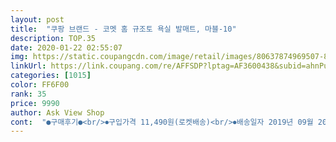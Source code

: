 ```yaml
---
layout: post 
title:  "쿠팡 브랜드 - 코멧 홈 규조토 욕실 발매트, 마블-10" 
description: TOP.35 
date: 2020-01-22 02:55:07 
img: https://static.coupangcdn.com/image/retail/images/80637874969507-85768655-f79e-40e5-a3ab-e18a0ba2236c.jpg 
linkUrl: https://link.coupang.com/re/AFFSDP?lptag=AF3600438&subid=ahnPublicAsk&pageKey=267023270&itemId=836946051&vendorItemId=5130751282&traceid=V0-113-92f7623c10cbdba4 
categories: [1015] 
color: FF6F00 
rank: 35 
price: 9990 
author: Ask View Shop 
cont:  "●구매후기●<br/>⏺구입가격 11,490원(로켓배송)<br/>⏺배송일자 2019년 09월 20일<br/>⏺상품 코멧 홈 규조토 욕실 발매트 60x39x0.<br/>9cm 보테니컬<br/> -19<br/>⏺주문일자 2019년 09월 19일<br/>감탄연발이네요!! 틀속에서 꺼내는데~<br/>고를 수 있는 디자인도 많으니 너무 너무 너무 좋아요.<br/> 다음에 또 필요하면 재구매하러 올꺼예요.<br/> 쿠팡 자체 브랜드 제품들은 쓰면 쓸 수록 괜찮은게 많은 것 같아요.<br/> 가격도 좋고~ 계속 이렇게 지금처럼 해주세용~ ㅎㅎ<br/>규조토 발매트는 한번씩 말려서 사용해야 물흡수기능이 제대로 성능 발휘를 잘한다고 하는데 지금껏 그걸 몰라서 계속 그냥 사용했어요 그러다 물흡수력이 점점 저하되서 알아보다보니 일주일에 한두번정도 발매트를 말려가며 써야된다고 하더라구요 그래서 하나 더 구입해서 서로 번갈아가며 말려 사용하면 좋을것 같아서 규조토매트 찾아보다가 로켓배송도 되고 발매트에 얼룩이 생겨도 잘 안보일것같은 화려한 무늬를 가진 보테니컬를 주문하게 되었습니다<br/>규조토 발매트에서 콩콩 몇번  발도장찍음 뽀송해져요~<br/>규조토매트 관리방법은 여름엔 일주일에 한번정도 겨울엔 3일에 한번씩 말려서 사용하는게 좋다고 합니다 말릴땐 직사광선은 피해서 그늘에서 말려야한다고 하네요<br/>그림이 지워지거나 하진않는데 색이 좀 닦이니 참고하세요.<br/><br/>내 선택에 또 한번 감탄~  예뻐요♡ 싱그러운 초록초록~~<br/>두께 자체도 두꺼워져서 휘는감이 전 규조토 발매트보다 굿!!<br/>딱 맞는 제품크기의 감싸는 틀모양  PE소재는 우와~하고<br/>로켓배송이라 하루만에 받았어요 깨져서 올까봐 노심초사했는데 다행하게도 어디하나 깨지거나 금간곳 없이 무사히 도착했습니다<br/>무늬는 생각했던것보다 좀 더 진해서 좋았는데 흰가루 닦아내느라 물티슈로 닦았더니 무늬에 칠해진 색상들이 물티슈에 계속 닦여 나와요 닦아도 닦아도 계속 나와서 그냥 두긴했는데 이거 그대로 놔둬도 발에 물드는거 아닌지 모르겠네요 다음에 또 구입할때는 단색으로 구입할 생각입니다<br/>물티슈나 젖은수건으로 간편하게 닦음되구요~<br/>불만이라면 무늬에서 색상이 빠진다는것과 전에 산 규조토매트는 미끄럼방지 매트와 작은 사포도 함께 줬었는데 코멧 규조토 발매트는 가격은 비슷한데 그런 구성품들이 하나도 없어서 좀 아쉬웠습니다 물흡수력이 떨어질땐 사포질해서 쓰라고 하던데 사포질해도 무늬에 이상이 생기지않을지 좀 걱정됩니다<br/>빠르고 안전하게 배송되어서 만족입니다.<br/><br/>상품평으로 봤던 것들이 딱딱 떨어지니 참 좋았어요.<br/> ㅋ 배송, 포장상태, 그리고 디자인, 성능... <br/> 전부다요.<br/> 배송은 말할 것도 없겠고, 포장상태는 정말 잘 되어져서 오더라구요.<br/> 굿이었어요.<br/> ㅋ 그리고 적당한 굵기에 무늬도 너무 마음에 들고 이뻐요.<br/> 성능은 진짜 신기하게도 물이 쏘옥 빨려 들어가네요.<br/> ㅋ 물이 싹~ 스며들어간다는게 느껴지더라구요.<br/> 진작에 살걸... <br/> ㅋㅋㅋ<br/>새거라서 물흡수는 짱 잘됩니다 물 닿자마자 바로 스스륵 사라지는 물방울들.<br/> 무늬가 있어서 돌판같지 않고 이뻐요 쓰던거는 사포질해서 베란다 그늘에서 말리고 있는데 잘 마르고나면 새것처럼은 아니더라도 물흡수 잘 됐으면 좋겠어요<br/>색이 밝아서 집 인테리어같은 느낌이 ㅋㅋ<br/>솔직히 천 발매트에 세균 많이 살고 이런저런 단점 있어도 신경 않쓰고 상관없이 사는 여잔데 그냥 시대에 맞춰서 한 번 사보고 싶어서 구매한거예요.<br/> ㅋ 근데 매우 매우 마음에 드네요.<br/> ㅋ 잘 산 것 같아요.<br/> ㅋㅋㅋ 좀 더 컸으면 하는 바램이... <br/> ㅋㅋㅋ 두 사이즈 중에 큰 걸 사긴 했는데 더 컸으면 더 좋았을 것 같기는 해요.<br/> ㅋ<br/>아... <br/>이번 규조토는 사포종이가 없네요~<br/>아이들도 좋아해요~  담에 곰돌그림도 도전해봐야겠네요.<br/><br/>어... <br/>근데 물티슈에 묻어나는 초록색.<br/>.<br/><br/>요즘 규조토 발매트가 인기라는 걸 잘 몰랐어요.<br/> ㅋ 학생집에 수업을 갔는데 욕실 앞에 판대기가 놓여 있더라구요.<br/> 저게 뭐지 하고 혼자 고민하다가 학생에게 혹시 발매트냐 했더니 그렇다더라구요.<br/> 다른 집에도 가니까 그 동안 보이지 않던 규조토 발매트가 딱~! 안그래도 구매하고 싶었는데 조금 더 고민하다가 덜컥 샀지요.<br/> ㅋ<br/>잘 받았습니다<br/>집에서 규조토 발매트를 사용하고 있는데 기존 쓰던것과 함께 사용하려고 하나 더 구입했습니다<br/>처음 상품 받아보면 하얀색 가루가 묻어 나온다고 해서 손으로 슥 밀어보았지만 거의 묻어나지 않더라구요.<br/> 그래도 물티슈로 한번 훔쳐봤는데 디자인에서 묻어나온 초록색... <br/> 물티슈로 서너번 닦으니 점점 연해지긴 하더라만 당분간은 묻어나오지 않을까 싶어요.<br/> 근데 발바닥에는 묻었는데 내가 못보는 건지 발바닥은 깨끗한 듯요.<br/> ㅎ<br/>처음에는 고양이 무늬 발매트 사려고 했는데 우리집에 움직이는 고양이도 많은데 뭐하러 고양이 무늬를 살까 싶어서 이 보테니컬 제품이 이뻐보여서 고민도 하지 않고 구매했어요.<br/> 마음에 들어요.<br/> 잘 선택한 듯요.<br/><br/>판매물품이 충격에 깨지기 쉬운 재질일텐데.<br/><br/>하지만 규조토 자체 첫사용전 가루가 묻어나서 닦느라.<br/>.<br/><br/>학생들 집에는 그냥 칼라만 들어간 규조코 발매트에요.<br/> 그냥 보고 있으면 진짜 판대기 갖다 놓은 것 같은데 ㅋㅋㅋ 이렇게나 디자인이 이쁜게 많이 나오는데 왜 그냥 칼라가 들어간 걸 고르셨을까... <br/> 생각했죠.<br/> 역시 각자의 취향은 참 다른듯 해요.<br/><br/>흡수가 빨라서 무좀있는 신랑도ㅋㅋ 깨끗  뽀송발이 되어라~<br/>⏺구입가격 11,490원(로켓배송)<br/>⏺배송일자 2019년 09월 20일<br/>⏺상품 코멧 홈 규조토 욕실 발매트 60x39x0.<br/>9cm 보테니컬<br/> -19<br/>⏺주문일자 2019년 09월 19일<br/>감탄연발이네요!! 틀속에서 꺼내는데~<br/>고를 수 있는 디자인도 많으니 너무 너무 너무 좋아요.<br/> 다음에 또 필요하면 재구매하러 올꺼예요.<br/> 쿠팡 자체 브랜드 제품들은 쓰면 쓸 수록 괜찮은게 많은 것 같아요.<br/> 가격도 좋고~ 계속 이렇게 지금처럼 해주세용~ ㅎㅎ<br/>규조토 발매트는 한번씩 말려서 사용해야 물흡수기능이 제대로 성능 발휘를 잘한다고 하는데 지금껏 그걸 몰라서 계속 그냥 사용했어요 그러다 물흡수력이 점점 저하되서 알아보다보니 일주일에 한두번정도 발매트를 말려가며 써야된다고 하더라구요 그래서 하나 더 구입해서 서로 번갈아가며 말려 사용하면 좋을것 같아서 규조토매트 찾아보다가 로켓배송도 되고 발매트에 얼룩이 생겨도 잘 안보일것같은 화려한 무늬를 가진 보테니컬를 주문하게 되었습니다<br/>규조토 발매트에서 콩콩 몇번  발도장찍음 뽀송해져요~<br/>규조토매트 관리방법은 여름엔 일주일에 한번정도 겨울엔 3일에 한번씩 말려서 사용하는게 좋다고 합니다 말릴땐 직사광선은 피해서 그늘에서 말려야한다고 하네요<br/>그림이 지워지거나 하진않는데 색이 좀 닦이니 참고하세요.<br/><br/>내 선택에 또 한번 감탄~  예뻐요♡ 싱그러운 초록초록~~<br/>두께 자체도 두꺼워져서 휘는감이 전 규조토 발매트보다 굿!!<br/>딱 맞는 제품크기의 감싸는 틀모양  PE소재는 우와~하고<br/>로켓배송이라 하루만에 받았어요 깨져서 올까봐 노심초사했는데 다행하게도 어디하나 깨지거나 금간곳 없이 무사히 도착했습니다<br/>무늬는 생각했던것보다 좀 더 진해서 좋았는데 흰가루 닦아내느라 물티슈로 닦았더니 무늬에 칠해진 색상들이 물티슈에 계속 닦여 나와요 닦아도 닦아도 계속 나와서 그냥 두긴했는데 이거 그대로 놔둬도 발에 물드는거 아닌지 모르겠네요 다음에 또 구입할때는 단색으로 구입할 생각입니다<br/>물티슈나 젖은수건으로 간편하게 닦음되구요~<br/>불만이라면 무늬에서 색상이 빠진다는것과 전에 산 규조토매트는 미끄럼방지 매트와 작은 사포도 함께 줬었는데 코멧 규조토 발매트는 가격은 비슷한데 그런 구성품들이 하나도 없어서 좀 아쉬웠습니다 물흡수력이 떨어질땐 사포질해서 쓰라고 하던데 사포질해도 무늬에 이상이 생기지않을지 좀 걱정됩니다<br/>빠르고 안전하게 배송되어서 만족입니다.<br/><br/>상품평으로 봤던 것들이 딱딱 떨어지니 참 좋았어요.<br/> ㅋ 배송, 포장상태, 그리고 디자인, 성능... <br/> 전부다요.<br/> 배송은 말할 것도 없겠고, 포장상태는 정말 잘 되어져서 오더라구요.<br/> 굿이었어요.<br/> ㅋ 그리고 적당한 굵기에 무늬도 너무 마음에 들고 이뻐요.<br/> 성능은 진짜 신기하게도 물이 쏘옥 빨려 들어가네요.<br/> ㅋ 물이 싹~ 스며들어간다는게 느껴지더라구요.<br/> 진작에 살걸... <br/> ㅋㅋㅋ<br/>새거라서 물흡수는 짱 잘됩니다 물 닿자마자 바로 스스륵 사라지는 물방울들.<br/> 무늬가 있어서 돌판같지 않고 이뻐요 쓰던거는 사포질해서 베란다 그늘에서 말리고 있는데 잘 마르고나면 새것처럼은 아니더라도 물흡수 잘 됐으면 좋겠어요<br/>색이 밝아서 집 인테리어같은 느낌이 ㅋㅋ<br/>솔직히 천 발매트에 세균 많이 살고 이런저런 단점 있어도 신경 않쓰고 상관없이 사는 여잔데 그냥 시대에 맞춰서 한 번 사보고 싶어서 구매한거예요.<br/> ㅋ 근데 매우 매우 마음에 드네요.<br/> ㅋ 잘 산 것 같아요.<br/> ㅋㅋㅋ 좀 더 컸으면 하는 바램이... <br/> ㅋㅋㅋ 두 사이즈 중에 큰 걸 사긴 했는데 더 컸으면 더 좋았을 것 같기는 해요.<br/> ㅋ<br/>아... <br/>이번 규조토는 사포종이가 없네요~<br/>아이들도 좋아해요~  담에 곰돌그림도 도전해봐야겠네요.<br/><br/>어... <br/>근데 물티슈에 묻어나는 초록색.<br/>.<br/><br/>요즘 규조토 발매트가 인기라는 걸 잘 몰랐어요.<br/> ㅋ 학생집에 수업을 갔는데 욕실 앞에 판대기가 놓여 있더라구요.<br/> 저게 뭐지 하고 혼자 고민하다가 학생에게 혹시 발매트냐 했더니 그렇다더라구요.<br/> 다른 집에도 가니까 그 동안 보이지 않던 규조토 발매트가 딱~! 안그래도 구매하고 싶었는데 조금 더 고민하다가 덜컥 샀지요.<br/> ㅋ<br/>잘 받았습니다<br/>집에서 규조토 발매트를 사용하고 있는데 기존 쓰던것과 함께 사용하려고 하나 더 구입했습니다<br/>처음 상품 받아보면 하얀색 가루가 묻어 나온다고 해서 손으로 슥 밀어보았지만 거의 묻어나지 않더라구요.<br/> 그래도 물티슈로 한번 훔쳐봤는데 디자인에서 묻어나온 초록색... <br/> 물티슈로 서너번 닦으니 점점 연해지긴 하더라만 당분간은 묻어나오지 않을까 싶어요.<br/> 근데 발바닥에는 묻었는데 내가 못보는 건지 발바닥은 깨끗한 듯요.<br/> ㅎ<br/>처음에는 고양이 무늬 발매트 사려고 했는데 우리집에 움직이는 고양이도 많은데 뭐하러 고양이 무늬를 살까 싶어서 이 보테니컬 제품이 이뻐보여서 고민도 하지 않고 구매했어요.<br/> 마음에 들어요.<br/> 잘 선택한 듯요.<br/><br/>판매물품이 충격에 깨지기 쉬운 재질일텐데.<br/><br/>하지만 규조토 자체 첫사용전 가루가 묻어나서 닦느라.<br/>.<br/><br/>학생들 집에는 그냥 칼라만 들어간 규조코 발매트에요.<br/> 그냥 보고 있으면 진짜 판대기 갖다 놓은 것 같은데 ㅋㅋㅋ 이렇게나 디자인이 이쁜게 많이 나오는데 왜 그냥 칼라가 들어간 걸 고르셨을까... <br/> 생각했죠.<br/> 역시 각자의 취향은 참 다른듯 해요.<br/><br/>흡수가 빨라서 무좀있는 신랑도ㅋㅋ 깨끗  뽀송발이 되어라~<br/>" 
---
```

